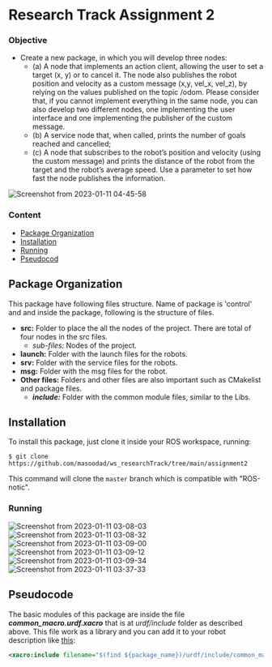 # Research Track Assignment 2

### Objective
- Create a new package, in which you will develop three nodes:
  - (a) A node that implements an action client, allowing the user to set a target (x, y) or to cancel it. The node also publishes the robot position and velocity as a custom message (x,y, vel_x, vel_z), by relying on the values published on the topic /odom. Please consider that, if you cannot implement everything in the same node, you can also develop two different nodes, one implementing the user interface and one implementing the publisher
of the custom message.
  - (b) A service node that, when called, prints the number of goals reached and cancelled;
  - (c) A node that subscribes to the robot’s position and velocity (using the custom message) and prints the distance of the robot from the target and the robot’s average speed. Use a parameter to set how fast the node publishes the information.


![Screenshot from 2023-01-11 04-45-58](https://user-images.githubusercontent.com/48551115/211718216-c5359878-052d-4491-8543-d0c1db8dd183.png)

  
### Content
- [Package Organization](#Package-Organization)
- [Installation](#Installation)
- [Running](#Running)
- [Pseudocod](#Pseudocode)

## Package Organization
This package have following files structure. Name of package is 'control' and and inside the package, following is the structure of files.

- **src:** Folder to place the all the nodes of the project. There are total of four nodes in the src files.
  - *sub-files:* Nodes of the project.
- **launch:** Folder with the launch files for the robots.
- **srv:** Folder with the service files for the robots.   
- **msg:** Folder with the msg files for the robot.
- **Other files:** Folders and other files are also important such as CMakelist and package files.
    - ***include:*** Folder with the common module files, similar to the Libs.

## Installation
To install this package, just clone it inside your ROS workspace, running:

``` 
$ git clone https://github.com/masoodad/ws_researchTrack/tree/main/assignment2
```
This command will clone the `master` branch which is compatible with "ROS-notic".

### Running


![Screenshot from 2023-01-11 03-08-03](https://user-images.githubusercontent.com/48551115/211718427-559d5ab7-240f-49f9-9977-3a9eb7bf3587.png)
![Screenshot from 2023-01-11 03-08-32](https://user-images.githubusercontent.com/48551115/211718431-d348bcba-0f46-4fb6-8b5f-68aba49db64a.png)
![Screenshot from 2023-01-11 03-09-00](https://user-images.githubusercontent.com/48551115/211718433-85bae67a-a070-4f45-aa16-c21630244f42.png)
![Screenshot from 2023-01-11 03-09-12](https://user-images.githubusercontent.com/48551115/211718441-7ae05197-c406-4e97-9b46-73dc679d15fb.png)
![Screenshot from 2023-01-11 03-09-34](https://user-images.githubusercontent.com/48551115/211718444-bc972869-7eb2-42af-a092-98b21a8724ed.png)
![Screenshot from 2023-01-11 03-37-33](https://user-images.githubusercontent.com/48551115/211718451-591a2c41-1318-4dd8-877e-1c8043f63b4b.png)


## Pseudocode 
The basic modules of this package are inside the file ***common_macro.urdf.xacro*** that is at *urdf/include* folder as described above. This file work as a library and you can add it to your robot description like [this](https://github.com/pxalcantara/mobile_robot_description/blob/48819dcec6f897b7d02e8d4aa6c66d803ddf6239/urdf/mobile_robot.urdf.xacro#L7):

```xml
<xacro:include filename="$(find ${package_name})/urdf/include/common_macros.urdf.xacro" />
```
